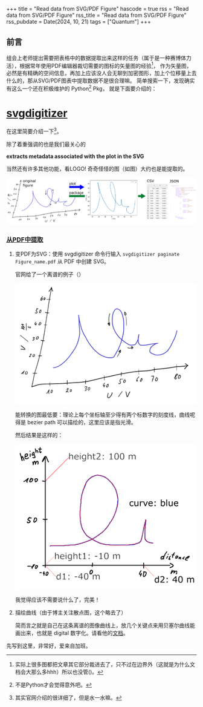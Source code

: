 +++
title = "Read data from SVG/PDF Figure"
hascode = true
rss = "Read data from SVG/PDF Figure"
rss_title = "Read data from SVG/PDF Figure"
rss_pubdate = Date(2024, 10, 21)
tags = ["Quantum"]
+++


## 前言

组会上老师提出需要把表格中的数据提取出来这样的任务（属于是一种赛博体力活），根据常年使用PDF编辑器裁切需要的图标的矢量图的经验[^1]，
作为矢量图，必然是有精确的空间信息，再加上应该没人会无聊到加密图形，加上个位移量上去什么的，那从SVG/PDF图表中提取数据不是很合理嘛。
简单搜索一下，发现确实有这么一个还在积极维护的 Python[^2] Pkg， 就是下面要介绍的：



# [svgdigitizer](https://github.com/echemdb/svgdigitizer)

在这里简要介绍一下[^3]。

除了着重强调的也是我们最关心的 

**extracts metadata associated with the plot in the SVG** 

当然还有许多其他功能，看LOGO! 奇奇怪怪的图（如图）大约也是能提取的。

![](/assets/posts/Codes/SVG_Figure/logo.png)

### [从PDF中提取](https://echemdb.github.io/svgdigitizer/usage.html)

1. 变PDF为SVG：使用 svgdigitizer 命令行输入 `svgdigitizer paginate Figure_name.pdf` 从 PDF 中创建 SVG。

    官网给了一个离谱的例子（）

    ![](/assets/posts/Codes/SVG_Figure/example_plot_p0.png)

    能转换的图最低要：理论上每个坐标轴至少得有两个标数字的刻度线，曲线呢得是 bezier path 可以描绘的，这里应该是指光滑。

    然后结果是这样的：

    ![](/assets/posts/Codes/SVG_Figure/looping_annotated.png)

    我觉得应该不需要说什么了，完美！

2. 描绘曲线（由于博主关注散点图，这个略去了）

    简而言之就是自己在这条离谱的图像曲线上，放几个关键点来用贝塞尔曲线能画出来，也就是 digital 数字化。请看他的[文档](https://echemdb.github.io/svgdigitizer/usage.html#curve-tracing)。

先写到这里，非常好，爱来自加班。


[^1]: 实际上很多图都把文章其它部分裁进去了，只不过在边界外（这就是为什么文档会大那么多hhh）所以也没管()。
[^2]: 不是Python才会觉得意外吧。
[^3]: 其实官网介绍的很详细了，但是水一水嘛。